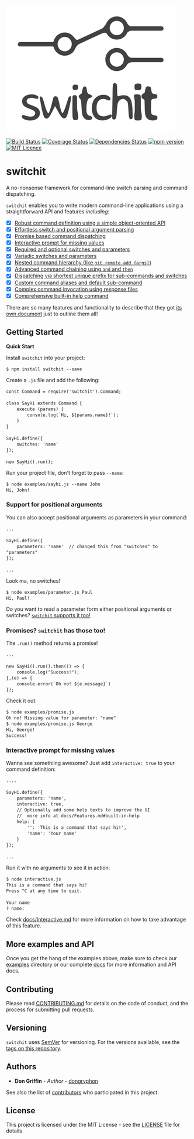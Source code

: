 ![switchit logo](assets/switchit_logo.png)  
  
[![Build Status](https://travis-ci.org/dongryphon/switchit.svg?branch=master)](https://travis-ci.org/dongryphon/switchit)
[![Coverage Status](https://coveralls.io/repos/github/dongryphon/switchit/badge.svg?branch=master)](https://coveralls.io/github/dongryphon/switchit?branch=master)
[![Dependencies Status](https://david-dm.org/dongryphon/switchit/status.svg)](https://david-dm.org/dongryphon/switchit)
[![npm version](https://badge.fury.io/js/switchit.svg)](https://badge.fury.io/js/switchit)
[![MIT Licence](https://badges.frapsoft.com/os/mit/mit.svg?v=103)](https://opensource.org/licenses/mit-license.php)   

# switchit
A no-nonsense framework for command-line switch parsing and command dispatching.

`switchit` enables you to write modern command-line applications using a straightforward API and features _including_:

* [x] [Robust command definition using a simple object-oriented API](#getting-started) 
* [x] [Effortless switch and positional argument parsing](#support-for-positional-arguments) 
* [x] [Promise based command dispatching](#promises-we-ve-got-those-too) 
* [x] [Interactive prompt for missing values](#interactive-prompt-for-missing-values)
* [x] [Required and optional switches and parameters](docs/Features.md#required-and-optional-switches-and-parameters) 
* [x] [Variadic switches and parameters](docs/Features.md#variadic-switches-and-parameters) 
* [x] [Nested command hierarchy (like `git remote add {args}`)](docs/Features.md#nested-command-hierarchy) 
* [x] [Advanced command chaining using `and` and `then`](docs/Features.md#advanced-command-chaining) 
* [x] [Dispatching via shortest unique prefix for sub-commands and switches](docs/Features.md#shortest-unique-prefix-for-sub-commands-and-switches) 
* [x] [Custom command aliases and default sub-command](docs/Features.md#custom-aliases-and-default-sub-command) 
* [x] [Complex command invocation using response files](docs/Features.md#response-file-processing) 
* [x] [Comprehensive built-in help command](docs/Features.md#built-in-help) 

There are so many features and functionality to describe that they got [its own document](docs/Features.md) 
just to outline them all!

## Getting Started

**Quick Start**

Install `switchit` into your project:

    $ npm install switchit --save

Create a `.js` file and add the following:
 
    const Command = require('switchit').Command;
    
    class SayHi extends Command {
        execute (params) {
            console.log(`Hi, ${params.name}!`);
        }
    }
    
    SayHi.define({
        switches: 'name'
    });
    
    new SayHi().run();

Run your project file, don't forget to pass `--name`:

    $ node examples/sayhi.js --name John
    Hi, John!

### Support for positional arguments 

You can also accept positional arguments as parameters in your command: 

    ...
    
    SayHi.define({
        parameters: 'name'  // changed this from "switches" to "parameters"
    });
    
    ...
   
Look ma, no switches!

    $ node examples/parameter.js Paul
    Hi, Paul!

Do you want to read a parameter form either positional arguments or switches? 
[`switchit` supports it too!](docs/Features.md#Switchy-params) 

### Promises? `switchit` has those too! 

The `.run()` method returns a promise! 

    ...
    
    new SayHi().run().then(() => { 
        console.log("Success!"); 
    },(e) => { 
        console.error(`Oh no! ${e.message}`) 
    });
    
Check it out:

    $ node examples/promise.js
    Oh no! Missing value for parameter: "name"
    $ node examples/promise.js George 
    Hi, George!
    Success!

### Interactive prompt for missing values

Wanna see somethiing awesome? Just add `interactive: true` to your command definition:

    ....
    
    SayHi.define({
        parameters: 'name',
        interactive: true,
        // Optionally add some help texts to improve the UI
        //  more info at docs/Features.md#built-in-help
        help: {
            '': 'This is a command that says hi!',
            'name': 'Your name'
        }
    });
    
    ...
    
Run it with no arguments to see it in action:

    $ node interactive.js
    This is a command that says hi!
    Press ^C at any time to quit.
    
    Your name
    ? name: 

Check [docs/Interactive.md](docs/Features.md#Interactive-prompt-on-missing-values) for more information
on how to take advantage of this feature.

## More examples and API

Once you get the hang of the examples above, make sure to check our [examples](examples/)
directory or our complete [docs](docs/) for more information and API docs.

## Contributing

Please read [CONTRIBUTING.md](CONTRIBUTING.md) for details on the code of conduct, and the
process for submitting pull requests.

## Versioning

`switchit` uses [SemVer](http://semver.org/) for versioning. For the versions available, see the
[tags on this repository](https://github.com/dongryphon/switchit/tags). 

## Authors

* **Don Griffin** - *Author* - [dongryphon](https://github.com/dongryphon)

See also the list of [contributors](https://github.com/dongryphon/switchit/contributors)
who participated in this project.

## License

This project is licensed under the MIT License - see the [LICENSE](LICENSE) file for details
